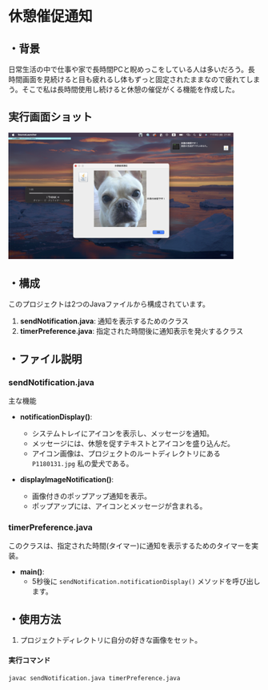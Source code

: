 # 休憩催促通知

## ・背景
日常生活の中で仕事や家で長時間PCと睨めっこをしている人は多いだろう。長時間画面を見続けると目も疲れるし体もずっと固定されたままなので疲れてしまう。そこで私は長時間使用し続けると休憩の催促がくる機能を作成した。

## 実行画面ショット
<img src="screenShot.jpg" alt="私の愛犬チャチャｔ" width=450>


## ・構成

このプロジェクトは2つのJavaファイルから構成されています。

1. **sendNotification.java**: 通知を表示するためのクラス
2. **timerPreference.java**: 指定された時間後に通知表示を発火するクラス


## ・ファイル説明

### sendNotification.java

主な機能

- **notificationDisplay()**: 
  - システムトレイにアイコンを表示し、メッセージを通知。
  - メッセージには、休憩を促すテキストとアイコンを盛り込んだ。
  - アイコン画像は、プロジェクトのルートディレクトリにある `P1180131.jpg` 私の愛犬である。
  
- **displayImageNotification()**: 
  - 画像付きのポップアップ通知を表示。
  - ポップアップには、アイコンとメッセージが含まれる。

### timerPreference.java

このクラスは、指定された時間(タイマー)に通知を表示するためのタイマーを実装。

- **main()**:
  - 5秒後に `sendNotification.notificationDisplay()` メソッドを呼び出します。
  
## ・使用方法

1. プロジェクトディレクトリに自分の好きな画像をセット。


#### 実行コマンド
   ```bash
   javac sendNotification.java timerPreference.java
